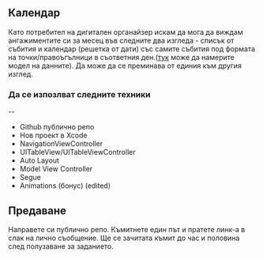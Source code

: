 ## Календар

Като потребител на дигитален органайзер искам да мога да виждам ангажиментите си за месец във следните два изгледа - списък от събития и календар (решетка от дати) със самите събития под формата на точки/правоъгълници в съответния ден.([тук](calendar.zip) може да намерите модел на данните). Да може да се преминава от единия към другия изглед.

### Да се изпозлват следните техники
--
* Github публично репо
* Нов проект в Xcode
* NavigationViewController
* UITableView/UITableViewController
* Auto Layout
* Model View Controller
* Segue
* Animations (бонус) (edited)

## Предаване

Направете си публично репо. Къмитнете един път и пратете линк-а в слак на лично съобщение.
Ще се зачитата къмит до час и половина след полузаване за заданието.